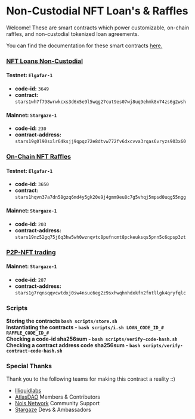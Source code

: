 # Non-Custodial NFT Loan's & Raffles
Welcome! These are smart contracts which power customizable, on-chain raffles, and non-custodial tokenized loan agreements. 

You can find the documentation for these smart contracts [here.](https://docs.atlasdao.zone/introduction/welcome)


<!-- |   Type                            |     Raffles   |   Loans   |
| --------------------------------- | --------| --------------|
|   *code-id*                       | `3630`  |`3631`|
| *contract-addr*                  | ``        |``| -->



### [NFT Loans Non-Custodial](./contracts/nft-loan/README.md)
#### Testnet: `Elgafar-1`
- **code-id:** `3649`
- **contract:** `stars1wh7f798wrwkcxs3d6x5e9l5wqg27cut9es07wj8uq9ehmk8x74zs6g2wsh`
#### Mainnet: `Stargaze-1`
- **code-id:** `230`
- **contract-address:** `stars19g0l90sxlr64ksjj9qpqz72e8dtvw772fv6dxcvva3rqas6vryzs903x60`

### [On-Chain NFT Raffles](./contracts//raffles/README.md)
#### Testnet: `Elgafar-1`
- **code-id:** `3650`
- **contract:** `stars1hqvn37a7dn58gzq6md4y5gk20e9j4gmm9eu8c7g5vhqj5mpsd0uqg55ngg`
#### Mainnet: `Stargaze-1`
- **code-id:** `203`
- **contract-address:** `stars19nz52gq75j6q3hw5wh0wznqvtc8pufncmt8pckeuksqs5pnn5c6qpsp3zt`

### [P2P-NFT trading](./contracts//p2p-trading/README.md)
#### Mainnet: `Stargaze-1`
- **code-id:** `287`
- **contract-address:** `stars1g7rqnsqqvcwtdxj0sw4nsuc6eg2z9sxhwqhnhdxkfn2fntllgk4qryfqlc`





### Scripts 
**Storing the contracts `bash scripts/store.sh`**\
**Instantiating the contracts - `bash scripts/i.sh LOAN_CODE_ID_# RAFFLE_CODE_ID_#`**\
**Checking a code-id sha256sum - `bash scripts/verify-code-hash.sh`**\
**Checking a contract address code sha256sum  - `bash scripts/verify-contract-code-hash.sh`**

### Special Thanks
Thank you to the following teams for making this contract a reality ::)
* [Illiquidlabs](https://github.com/illiquidly)
* [AtlasDAO](https://atlasdao.zone) Members & Contributors
* [Nois Network](https://nois.network) Community Support
* [Stargaze](https://stargaze.zone) Devs & Ambassadors
